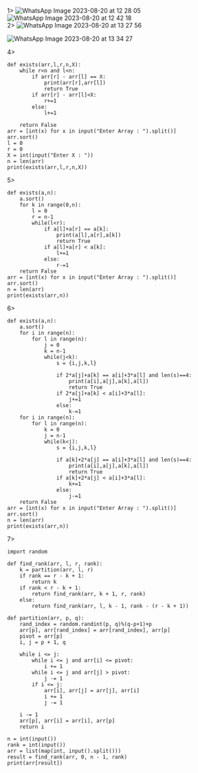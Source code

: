 1>
![WhatsApp Image 2023-08-20 at 12 28 05](https://github.com/23subbhashit/AlgoCode/assets/43717493/f98b8776-9ed1-46d0-9892-72be43e20199)
![WhatsApp Image 2023-08-20 at 12 42 18](https://github.com/23subbhashit/AlgoCode/assets/43717493/aba64f90-2157-4c08-a1aa-ee496e3671cc)
<br/>
2>
![WhatsApp Image 2023-08-20 at 13 27 56](https://github.com/23subbhashit/AlgoCode/assets/43717493/92fb0aa0-4512-4c69-8608-2b1c54faab03)

![WhatsApp Image 2023-08-20 at 13 34 27](https://github.com/23subbhashit/AlgoCode/assets/43717493/396ab2ea-5da5-4948-b81d-5ed0f8bf5917)

4>
```
def exists(arr,l,r,n,X):
    while r<n and l<n:
        if arr[r] - arr[l] == X:
            print(arr[r],arr[l])
            return True
        if arr[r] - arr[l]<X:
            r+=1
        else:
            l+=1
        
    return False
arr = [int(x) for x in input("Enter Array : ").split()]
arr.sort()
l = 0
r = 0
X = int(input("Enter X : "))
n = len(arr)
print(exists(arr,l,r,n,X))
```
5>
```
def exists(a,n):
    a.sort()
    for k in range(0,n):
        l = 0
        r = n-1
        while(l<r):
            if a[l]+a[r] == a[k]:
                print(a[l],a[r],a[k])
                return True
            if a[l]+a[r] < a[k]:
                l+=1
            else:
                r-=1
    return False
arr = [int(x) for x in input("Enter Array : ").split()]
arr.sort()
n = len(arr)
print(exists(arr,n))

```

6>
```
def exists(a,n):
    a.sort()
    for i in range(n):
        for l in range(n):
            j = 0
            k = n-1
            while(j<k):
                s = {i,j,k,l}
                
                if 2*a[j]+a[k] == a[i]+3*a[l] and len(s)==4:
                    print(a[i],a[j],a[k],a[l])
                    return True
                if 2*a[j]+a[k] < a[i]+3*a[l]:
                    j+=1
                else:
                    k-=1
    for i in range(n):
        for l in range(n):
            k = 0
            j = n-1
            while(k<j):
                s = {i,j,k,l}
                
                if a[k]+2*a[j] == a[i]+3*a[l] and len(s)==4:
                    print(a[i],a[j],a[k],a[l])
                    return True
                if a[k]+2*a[j] < a[i]+3*a[l]:
                    k+=1
                else:
                    j-=1
    return False
arr = [int(x) for x in input("Enter Array : ").split()]
arr.sort()
n = len(arr)
print(exists(arr,n))
```
7>
```
import random

def find_rank(arr, l, r, rank):
    k = partition(arr, l, r)
    if rank == r - k + 1:
        return k
    if rank < r - k + 1:
        return find_rank(arr, k + 1, r, rank)
    else:
        return find_rank(arr, l, k - 1, rank - (r - k + 1))

def partition(arr, p, q):
    rand_index = random.randint(p, q)%(q-p+1)+p
    arr[p], arr[rand_index] = arr[rand_index], arr[p]
    pivot = arr[p]
    i, j = p + 1, q

    while i <= j:
        while i <= j and arr[i] <= pivot:
            i += 1
        while i <= j and arr[j] > pivot:
            j -= 1
        if i <= j:
            arr[i], arr[j] = arr[j], arr[i]
            i += 1
            j -= 1

    i -= 1
    arr[p], arr[i] = arr[i], arr[p]
    return i

n = int(input())
rank = int(input())
arr = list(map(int, input().split()))
result = find_rank(arr, 0, n - 1, rank)
print(arr[result])
```
